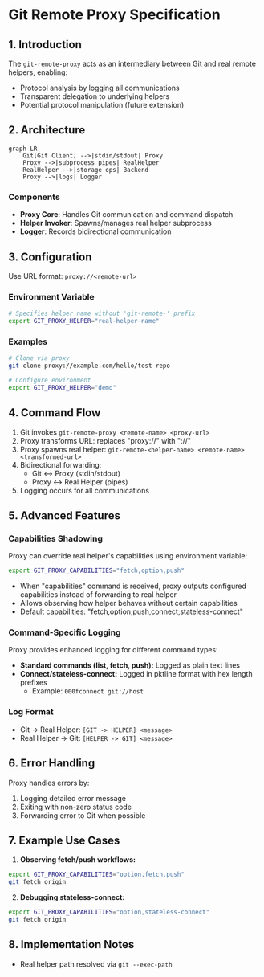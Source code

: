 # Git Remote Proxy Specification

## 1. Introduction
The `git-remote-proxy` acts as an intermediary between Git and real remote helpers, enabling:
- Protocol analysis by logging all communications
- Transparent delegation to underlying helpers
- Potential protocol manipulation (future extension)

## 2. Architecture
```mermaid
graph LR
    Git[Git Client] -->|stdin/stdout| Proxy
    Proxy -->|subprocess pipes| RealHelper
    RealHelper -->|storage ops| Backend
    Proxy -->|logs| Logger
```

### Components
- **Proxy Core**: Handles Git communication and command dispatch
- **Helper Invoker**: Spawns/manages real helper subprocess
- **Logger**: Records bidirectional communication

## 3. Configuration
Use URL format: `proxy://<remote-url>`

### Environment Variable
```bash
# Specifies helper name without 'git-remote-' prefix
export GIT_PROXY_HELPER="real-helper-name"
```

### Examples
```bash
# Clone via proxy
git clone proxy://example.com/hello/test-repo

# Configure environment
export GIT_PROXY_HELPER="demo"
```

## 4. Command Flow
1. Git invokes `git-remote-proxy <remote-name> <proxy-url>`
2. Proxy transforms URL: replaces "proxy://" with "<helper-name>://"
3. Proxy spawns real helper: `git-remote-<helper-name> <remote-name> <transformed-url>`
4. Bidirectional forwarding:
   - Git ↔ Proxy (stdin/stdout)
   - Proxy ↔ Real Helper (pipes)
5. Logging occurs for all communications

## 5. Advanced Features

### Capabilities Shadowing
Proxy can override real helper's capabilities using environment variable:
```bash
export GIT_PROXY_CAPABILITIES="fetch,option,push"
```
- When "capabilities" command is received, proxy outputs configured capabilities instead of forwarding to real helper
- Allows observing how helper behaves without certain capabilities
- Default capabilities: "fetch,option,push,connect,stateless-connect"

### Command-Specific Logging
Proxy provides enhanced logging for different command types:
- **Standard commands (list, fetch, push):** Logged as plain text lines
- **Connect/stateless-connect:** Logged in pktline format with hex length prefixes
  - Example: `000fconnect git://host`

### Log Format
- Git -> Real Helper: `[GIT -> HELPER] <message>`
- Real Helper -> Git: `[HELPER -> GIT] <message>`

## 6. Error Handling
Proxy handles errors by:
1. Logging detailed error message
2. Exiting with non-zero status code
3. Forwarding error to Git when possible

## 7. Example Use Cases
1. **Observing fetch/push workflows:**
```bash
export GIT_PROXY_CAPABILITIES="option,fetch,push"
git fetch origin
```

2. **Debugging stateless-connect:**
```bash
export GIT_PROXY_CAPABILITIES="option,stateless-connect"
git fetch origin
```

## 8. Implementation Notes
- Real helper path resolved via `git --exec-path`